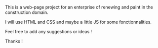 This is a web-page project for an enterprise of renewing and paint in the construction domain.

I will use HTML and CSS and maybe a little JS for some fonctionnalities.

Feel free to add any suggestions or ideas !

Thanks !
